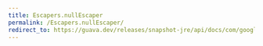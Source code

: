 ```yaml
---
title: Escapers.nullEscaper
permalink: /Escapers.nullEscaper/
redirect_to: https://guava.dev/releases/snapshot-jre/api/docs/com/google/common/escape/Escapers.html#nullEscaper--
---
```

